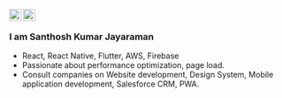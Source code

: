 <a href="https://www.linkedin.com/in/santhoshjayaraman/">
  <img align="left" alt="Santhosh's Linkdein" width="22px" src="https://cdn.jsdelivr.net/npm/simple-icons@v3/icons/linkedin.svg" />
</a>
<a href="https://github.com/san-pblr-gct">
  <img align="left" alt="Santhosh's Github" width="22px" src="https://cdn.jsdelivr.net/npm/simple-icons@v3/icons/github.svg" />
</a>
<br />


### I am Santhosh Kumar Jayaraman
-  React, React Native, Flutter, AWS, Firebase
-  Passionate about performance optimization, page load.
-  Consult companies on Website development, Design System, Mobile application development, Salesforce CRM, PWA.


